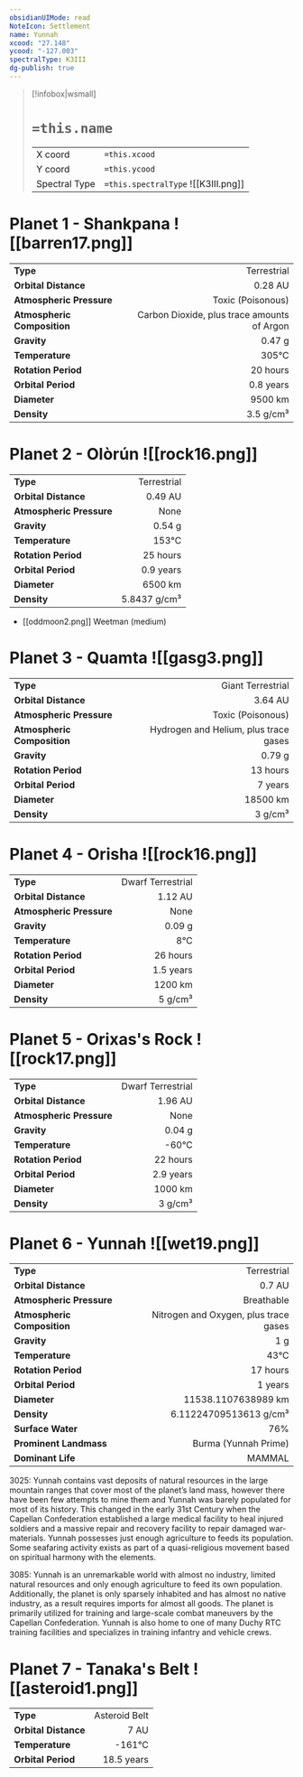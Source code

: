 ```yaml
---
obsidianUIMode: read
NoteIcon: Settlement
name: Yunnah
xcood: "27.148"
ycood: "-127.003"
spectralType: K3III
dg-publish: true
---
```

> [!infobox|wsmall]
> # `=this.name`
> | | |
> | - | - |
> | X coord | `=this.xcood` |
> | Y coord| `=this.ycood` |
> | Spectral Type | `=this.spectralType` ![[K3III.png]] |

# Planet 1 - Shankpana ![[barren17.png]]
|                             |                           |
| --------------------------- | -------------------------:|
| **Type**                    |             Terrestrial |
| **Orbital Distance**        |   0.28 AU |
| **Atmospheric Pressure**    |       Toxic (Poisonous) |
| **Atmospheric Composition** |      Carbon Dioxide, plus trace amounts of Argon |
| **Gravity**                 |        0.47 g |
| **Temperature**             |    305°C |
| **Rotation Period**         |  20 hours |
| **Orbital Period** | 0.8 years |
| **Diameter**                |      9500 km | 
| **Density**                 |    3.5 g/cm³ |





# Planet 2 - Olòrún ![[rock16.png]]
|                             |                           |
| --------------------------- | -------------------------:|
| **Type**                    |             Terrestrial |
| **Orbital Distance**        |   0.49 AU |
| **Atmospheric Pressure**    |       None |
| **Gravity**                 |        0.54 g |
| **Temperature**             |    153°C |
| **Rotation Period**         |  25 hours |
| **Orbital Period** | 0.9 years |
| **Diameter**                |      6500 km | 
| **Density**                 |    5.8437 g/cm³ |



- [[oddmoon2.png]] Weetman (medium)

# Planet 3 - Quamta ![[gasg3.png]]
|                             |                           |
| --------------------------- | -------------------------:|
| **Type**                    |             Giant Terrestrial |
| **Orbital Distance**        |   3.64 AU |
| **Atmospheric Pressure**    |       Toxic (Poisonous) |
| **Atmospheric Composition** |      Hydrogen and Helium, plus trace gases |
| **Gravity**                 |        0.79 g |
| **Rotation Period**         |  13 hours |
| **Orbital Period** | 7 years |
| **Diameter**                |      18500 km | 
| **Density**                 |    3 g/cm³ |





# Planet 4 - Orisha ![[rock16.png]]
|                             |                           |
| --------------------------- | -------------------------:|
| **Type**                    |             Dwarf Terrestrial |
| **Orbital Distance**        |   1.12 AU |
| **Atmospheric Pressure**    |       None |
| **Gravity**                 |        0.09 g |
| **Temperature**             |    8°C |
| **Rotation Period**         |  26 hours |
| **Orbital Period** | 1.5 years |
| **Diameter**                |      1200 km | 
| **Density**                 |    5 g/cm³ |





# Planet 5 - Orixas's Rock ![[rock17.png]]
|                             |                           |
| --------------------------- | -------------------------:|
| **Type**                    |             Dwarf Terrestrial |
| **Orbital Distance**        |   1.96 AU |
| **Atmospheric Pressure**    |       None |
| **Gravity**                 |        0.04 g |
| **Temperature**             |    -60°C |
| **Rotation Period**         |  22 hours |
| **Orbital Period** | 2.9 years |
| **Diameter**                |      1000 km | 
| **Density**                 |    3 g/cm³ |





# Planet 6 - Yunnah ![[wet19.png]]
|                             |                           |
| --------------------------- | -------------------------:|
| **Type**                    |             Terrestrial |
| **Orbital Distance**        |   0.7 AU |
| **Atmospheric Pressure**    |       Breathable |
| **Atmospheric Composition** |      Nitrogen and Oxygen, plus trace gases |
| **Gravity**                 |        1 g |
| **Temperature**             |    43°C |
| **Rotation Period**         |  17 hours |
| **Orbital Period** | 1 years |
| **Diameter**                |      11538.1107638989 km | 
| **Density**                 |    6.11224709513613 g/cm³ |
| **Surface Water**           |           76% | 
| **Prominent Landmass**      |         Burma (Yunnah Prime) | 
| **Dominant Life**           |         MAMMAL |

3025: Yunnah contains vast deposits of natural resources in the large mountain ranges that cover most of the planet’s land mass, however there have been few attempts to mine them and Yunnah was barely populated for most of its history. This changed in the early 31st Century when the Capellan Confederation established a large medical facility to heal injured soldiers and a massive repair and recovery facility to repair damaged war-materials. Yunnah possesses just enough agriculture to feeds its population. Some seafaring activity exists as part of a quasi-religious movement based on spiritual harmony with the elements.

3085: Yunnah is an unremarkable world with almost no industry, limited natural resources and only enough agriculture to feed its own population. Additionally, the planet is only sparsely inhabited and has almost no native industry, as a result requires imports for almost all goods. The planet is primarily utilized for training and large-scale combat maneuvers by the Capellan Confederation. Yunnah is also home to one of many Duchy RTC training facilities and specializes in training infantry and vehicle crews.



# Planet 7 - Tanaka's Belt ![[asteroid1.png]]
|                             |                           |
| --------------------------- | -------------------------:|
| **Type**                    |             Asteroid Belt |
| **Orbital Distance**        |   7 AU |
| **Temperature**             |    -161°C |
| **Orbital Period** | 18.5 years |






